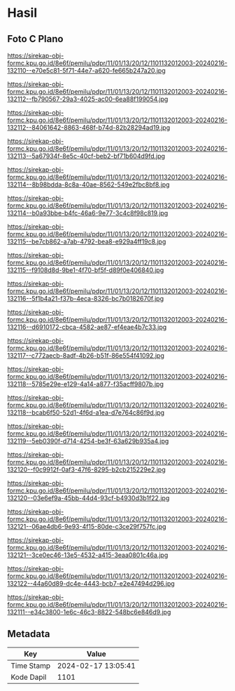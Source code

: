 # Hasil

## Foto C Plano

https://sirekap-obj-formc.kpu.go.id/8e6f/pemilu/pdpr/11/01/13/20/12/1101132012003-20240216-132110--e70e5c81-5f71-44e7-a620-fe665b247a20.jpg

https://sirekap-obj-formc.kpu.go.id/8e6f/pemilu/pdpr/11/01/13/20/12/1101132012003-20240216-132112--fb790567-29a3-4025-ac00-6ea88f199054.jpg

https://sirekap-obj-formc.kpu.go.id/8e6f/pemilu/pdpr/11/01/13/20/12/1101132012003-20240216-132112--84061642-8863-468f-b74d-82b28294ad19.jpg

https://sirekap-obj-formc.kpu.go.id/8e6f/pemilu/pdpr/11/01/13/20/12/1101132012003-20240216-132113--5a67934f-8e5c-40cf-beb2-bf71b604d9fd.jpg

https://sirekap-obj-formc.kpu.go.id/8e6f/pemilu/pdpr/11/01/13/20/12/1101132012003-20240216-132114--8b98bdda-8c8a-40ae-8562-549e2fbc8bf8.jpg

https://sirekap-obj-formc.kpu.go.id/8e6f/pemilu/pdpr/11/01/13/20/12/1101132012003-20240216-132114--b0a93bbe-b4fc-46a6-9e77-3c4c8f98c819.jpg

https://sirekap-obj-formc.kpu.go.id/8e6f/pemilu/pdpr/11/01/13/20/12/1101132012003-20240216-132115--be7cb862-a7ab-4792-bea8-e929a4ff19c8.jpg

https://sirekap-obj-formc.kpu.go.id/8e6f/pemilu/pdpr/11/01/13/20/12/1101132012003-20240216-132115--f9108d8d-9be1-4f70-bf5f-d89f0e406840.jpg

https://sirekap-obj-formc.kpu.go.id/8e6f/pemilu/pdpr/11/01/13/20/12/1101132012003-20240216-132116--5f1b4a21-f37b-4eca-8326-bc7b0182670f.jpg

https://sirekap-obj-formc.kpu.go.id/8e6f/pemilu/pdpr/11/01/13/20/12/1101132012003-20240216-132116--d6910172-cbca-4582-ae87-ef4eae4b7c33.jpg

https://sirekap-obj-formc.kpu.go.id/8e6f/pemilu/pdpr/11/01/13/20/12/1101132012003-20240216-132117--c772aecb-8adf-4b26-b51f-86e554f41092.jpg

https://sirekap-obj-formc.kpu.go.id/8e6f/pemilu/pdpr/11/01/13/20/12/1101132012003-20240216-132118--5785e29e-e129-4a14-a877-f35acff9807b.jpg

https://sirekap-obj-formc.kpu.go.id/8e6f/pemilu/pdpr/11/01/13/20/12/1101132012003-20240216-132118--bcab6f50-52d1-4f6d-a1ea-d7e764c86f9d.jpg

https://sirekap-obj-formc.kpu.go.id/8e6f/pemilu/pdpr/11/01/13/20/12/1101132012003-20240216-132119--5eb0390f-d714-4254-be3f-63a629b935a4.jpg

https://sirekap-obj-formc.kpu.go.id/8e6f/pemilu/pdpr/11/01/13/20/12/1101132012003-20240216-132120--f0c9912f-0af3-47f6-8295-b2cb215229e2.jpg

https://sirekap-obj-formc.kpu.go.id/8e6f/pemilu/pdpr/11/01/13/20/12/1101132012003-20240216-132120--03e6ef9a-45bb-44d4-93cf-b4930d3b1f22.jpg

https://sirekap-obj-formc.kpu.go.id/8e6f/pemilu/pdpr/11/01/13/20/12/1101132012003-20240216-132121--06ae4db6-9e93-4f15-80de-c3ce29f757fc.jpg

https://sirekap-obj-formc.kpu.go.id/8e6f/pemilu/pdpr/11/01/13/20/12/1101132012003-20240216-132121--3ce0ec46-13e5-4532-a415-3eaa0801c46a.jpg

https://sirekap-obj-formc.kpu.go.id/8e6f/pemilu/pdpr/11/01/13/20/12/1101132012003-20240216-132122--44a60d89-dc4e-4443-bcb7-e2e47494d296.jpg

https://sirekap-obj-formc.kpu.go.id/8e6f/pemilu/pdpr/11/01/13/20/12/1101132012003-20240216-132111--e34c3800-1e6c-46c3-8822-548bc6e846d9.jpg


## Metadata

| Key        | Value               |
| ---------- | ------------------- |
| Time Stamp | 2024-02-17 13:05:41 |
| Kode Dapil | 1101                |




